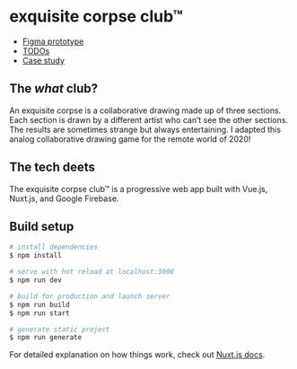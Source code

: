 # exquisite corpse club™

- [Figma prototype](https://www.figma.com/proto/RNg8lCVQnMU5HAeYxu03UT/exquisite-corpse-club?node-id=40%3A25&scaling=min-zoom)
- [TODOs](https://trello.com/b/JmK3HtwP/exquisite-corpse-club™)
- [Case study](https://www.martinlindberg.me/exquisite-corpse-club/)

## The _what_ club?

An exquisite corpse is a collaborative drawing made up of three sections. Each section is drawn by a different artist who can’t see the other sections. The results are sometimes strange but always entertaining. I adapted this analog collaborative drawing game for the remote world of 2020!

## The tech deets

The exquisite corpse club™ is a progressive web app built with Vue.js, Nuxt.js, and Google Firebase.

## Build setup

```bash
# install dependencies
$ npm install

# serve with hot reload at localhost:3000
$ npm run dev

# build for production and launch server
$ npm run build
$ npm run start

# generate static project
$ npm run generate
```

For detailed explanation on how things work, check out [Nuxt.js docs](https://nuxtjs.org).
